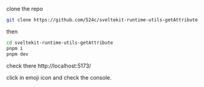 clone the repo

```sh
git clone https://github.com/524c/sveltekit-runtime-utils-getAttribute
```

then

```sh
cd sveltekit-runtime-utils-getAttribute
pnpm i
pnpm dev
```

check there
http://localhost:5173/

click in emoji icon and check the console.
